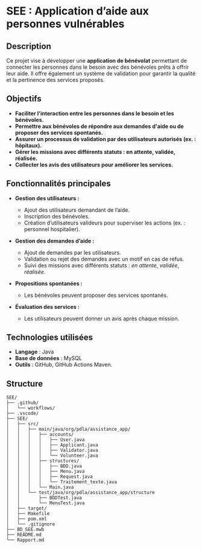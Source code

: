 # SEE : Application d’aide aux personnes vulnérables

## Description

Ce projet vise à développer une **application de bénévolat** permettant de connecter les personnes dans le besoin avec des bénévoles prêts à offrir leur aide. Il offre également un système de validation pour garantir la qualité et la pertinence des services proposés.

## Objectifs

- **Faciliter l'interaction entre les personnes dans le besoin et les bénévoles.**
- **Permettre aux bénévoles de répondre aux demandes d'aide ou de proposer des services spontanés.**
- **Assurer un processus de validation par des utilisateurs autorisés (ex. : hôpitaux).**
- **Gérer les missions avec différents statuts : en attente, validée, réalisée.**
- **Collecter les avis des utilisateurs pour améliorer les services.**

## Fonctionnalités principales

- **Gestion des utilisateurs :**
  - Ajout des utilisateurs demandant de l’aide.
  - Inscription des bénévoles.
  - Création d’utilisateurs valideurs pour superviser les actions (ex. : personnel hospitalier).

- **Gestion des demandes d’aide :**
  - Ajout de demandes par les utilisateurs.
  - Validation ou rejet des demandes avec un motif en cas de refus.
  - Suivi des missions avec différents statuts : *en attente*, *validée*, *réalisée*.

- **Propositions spontanées :**
  - Les bénévoles peuvent proposer des services spontanés.

- **Évaluation des services :**
  - Les utilisateurs peuvent donner un avis après chaque mission.

## Technologies utilisées

- **Langage** : Java
- **Base de données** : MySQL
- **Outils** : GitHub, GitHub Actions Maven.

## Structure 

```plaintext
SEE/
├── .github/
│   └── workflows/
├── .vscode/
├── SEE/
│   ├── src/
│   │   ├── main/java/org/pdla/assistance_app/
│   │   │   ├── accounts/
│   │   │   │   ├── User.java
│   │   │   │   ├── Applicant.java
│   │   │   │   ├── Validator.java
│   │   │   │   └── Volunteer.java
│   │   │   ├── structures/
│   │   │   │   ├── BDD.java
│   │   │   │   ├── Menu.java
│   │   │   │   ├── Request.java
│   │   │   │   └── Traitement_texte.java
│   │   │   └── Main.java
│   │   └── test/java/org/pdla/assistance_app/structure
│   │       ├── BDDTest.java
│   │       └── MenuTest.java
│   ├── target/
│   ├── Makefile
│   ├── pom.xml
│   └── .gitignore
├── BD_SEE.mwb
├── README.md
└── Rapport.md

